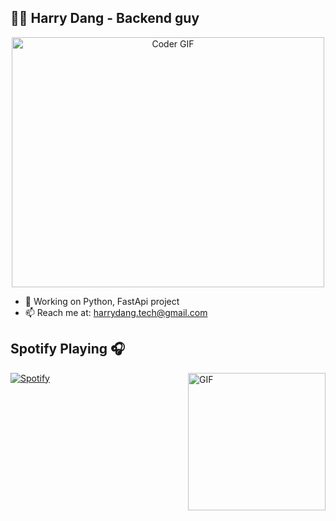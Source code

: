 ## 👨‍💻 Harry Dang - Backend guy

<p align="center">
  <img src="https://img.freepik.com/premium-photo/cosmic-chronicles-adventures-space-man_984027-3331.jpg?w=900" alt="Coder GIF" width="500" height="400">
</p>

- 🐛 Working on Python, FastApi project
- 📫 Reach me at: harrydang.tech@gmail.com

## Spotify Playing 🎧

<img align="right" alt="GIF" height="220px" style="max-width: 100%;display: inline-block;" src="https://media.giphy.com/media/J5B1Y8QZnzXXbLQIBu/giphy.gif" />

[![Spotify](https://spotify-e1dwlkj4j.vercel.app/api/spotify)](https://open.spotify.com/user/777k9eqztjxwkywl5ba3e0z75)
